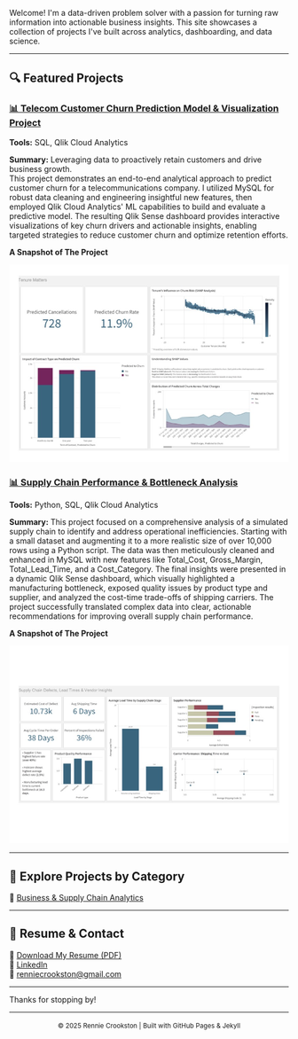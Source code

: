 <link rel="icon" type="image/png" href="/favicon.png">

Welcome! I'm a data-driven problem solver with a passion for turning raw information into actionable business insights. This site showcases a collection of projects I've built across analytics, dashboarding, and data science.

---

## 🔍 Featured Projects

### [📊 Telecom Customer Churn Prediction Model & Visualization Project](projects/business/project-1-sales-analysis/)
**Tools:** SQL, Qlik Cloud Analytics

**Summary:** Leveraging data to proactively retain customers and drive business growth.  
This project demonstrates an end-to-end analytical approach to predict customer churn for a telecommunications company. I utilized MySQL for robust data cleaning and engineering insightful new features, then employed Qlik Cloud Analytics' ML capabilities to build and evaluate a predictive model. The resulting Qlik Sense dashboard provides interactive visualizations of key churn drivers and actionable insights, enabling targeted strategies to reduce customer churn and optimize retention efforts.

**A Snapshot of The Project**

<p align="center">
  <a href="https://gblqb7f3bd41gee.us.qlikcloud.com/sense/app/d794c809-0f35-4927-8d5d-1c1861d31197/sheet/pjxayjG/state/analysis">
    <img src="assets/QlikSense-TenureMatters-DashboardPreview.jpg" alt="Dashboard Preview" width="600"/>
  </a>
</p>

### [📊 Supply Chain Performance & Bottleneck Analysis ](projects/business/project-2-supply-chain-analysis/)
**Tools:** Python, SQL, Qlik Cloud Analytics

**Summary:** This project focused on a comprehensive analysis of a simulated supply chain to identify and address operational inefficiencies. Starting with a small dataset and augmenting it to a more realistic size of over 10,000 rows using a Python script. The data was then meticulously cleaned and enhanced in MySQL with new features like Total_Cost, Gross_Margin, Total_Lead_Time, and a Cost_Category. The final insights were presented in a dynamic Qlik Sense dashboard, which visually highlighted a manufacturing bottleneck, exposed quality issues by product type and supplier, and analyzed the cost-time trade-offs of shipping carriers. The project successfully translated complex data into clear, actionable recommendations for improving overall supply chain performance.

**A Snapshot of The Project**

<p align="center">
<a href="https://gblqb7f3bd41gee.us.qlikcloud.com/sense/app/8c2a9ae7-b420-4f8b-8fcf-3611a5b03eae/sheet/hejCP/state/analysis">
 <img src="assets/QlikSenseSupplyChainDefectsLeadTimesVendorInsights.jpg" alt="Dashboard Preview" width="600"/>
  </a>
</p>
 
---

## 📂 Explore Projects by Category

🔗 [Business & Supply Chain Analytics](business/)

---

## 📄 Resume & Contact

📄 [Download My Resume (PDF)](assets/resume.pdf)  
🔗 [LinkedIn](https://www.linkedin.com/in/renniecrookston)  
📧 renniecrookston@gmail.com

---

Thanks for stopping by!

---

<p align="center">
  <small>© 2025 Rennie Crookston | Built with GitHub Pages & Jekyll</small>
</p>
